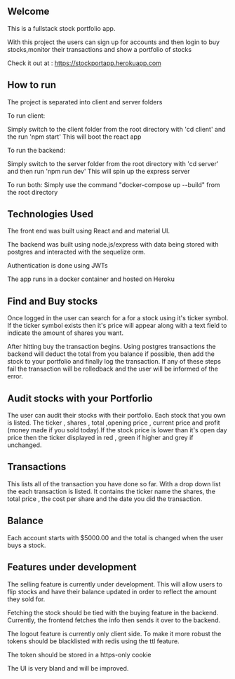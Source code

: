 
## Welcome

This is a fullstack stock portfolio app.

With this project the users can sign up for accounts and then login to buy stocks,monitor their transactions and show a portfolio of stocks

Check it out at : https://stockportapp.herokuapp.com

## How to run 

The project is separated into client and server folders

To run client:

Simply switch to the client folder from the root directory with 'cd client' and the run 'npm start'
This will boot the react app

To run the backend:

Simply switch to the server folder from the root directory with 'cd server' and then run 'npm run dev'
This will spin up the express server

To run both:
Simply use the command "docker-compose up --build" from the root directory

## Technologies Used

The front end was built using React and and material UI.

The backend was built using node.js/express with data being stored with postgres and interacted with the sequelize orm.

Authentication is done using JWTs

The app runs in a docker container and hosted on Heroku

## Find and Buy stocks

Once logged in the user can search for a for a stock using it's ticker symbol. If the ticker symbol exists then it's price will
appear along with a text field to indicate the amount of shares you want.

After hitting buy the transaction begins. Using postgres transactions the backend will deduct the total from you balance if possible,
then add the stock to your portfolio and finally log the transaction. If any of these steps fail the transaction will be rolledback
and the user will be informed of the error.

## Audit stocks with your Portforlio

The user can audit their stocks with their portfolio. Each stock that you own is listed. The ticker , shares , total ,opening price , 
current price and profit (money made if you sold today).If the stock price is lower than it's open day price then the ticker 
displayed in red , green if higher and grey if unchanged.


## Transactions

This lists all of the transaction you have done so far. With a drop down list the each transaction is listed. It contains the ticker name
the shares, the total price , the cost per share and the date you did the transaction.


## Balance

Each account starts with $5000.00 and the total is changed when the user buys a stock.

## Features under development

The selling feature is currently under development. This will allow users to flip stocks and have their balance updated in order to
reflect the amount they sold for.

Fetching the stock should be tied with the buying feature in the backend. Currently, the frontend fetches the info then sends it over to
the backend.

The logout feature is currently only client side. To make it more robust the tokens should be 
blacklisted with redis using the ttl feature.

The token should be stored in a https-only cookie

The UI is very bland and will be improved.
